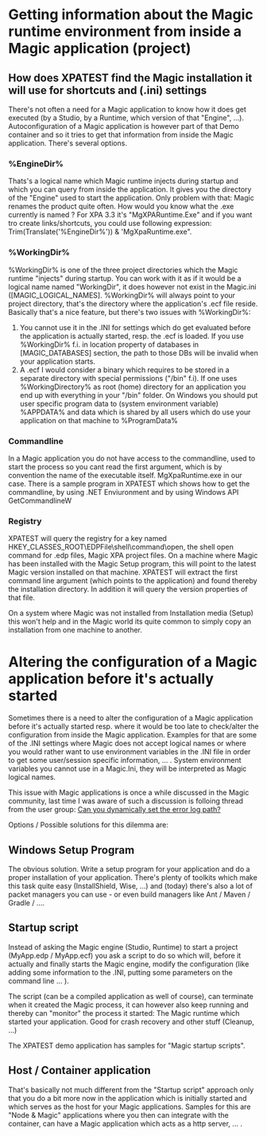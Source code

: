 # Getting information about the Magic runtime environment from inside a Magic application (project)

## How does XPATEST find the Magic installation it will use for shortcuts and (.ini) settings

There's not often a need for a Magic application to know how it does get executed (by a Studio, by a Runtime, which version of that "Engine", ...). Autoconfiguration of a Magic application is however part of that Demo container and so it tries to get that information from inside the Magic application. There's several options.

### %EngineDir%

Thats's a logical name which Magic runtime injects during startup and which you can query from inside the application. It gives you the directory of the "Engine" used to start the application. Only problem with that: Magic renames the product quite often. How would you know what the .exe currently is named ? For XPA 3.3 it's "MgXPARuntime.Exe" and if you want tro create links/shortcuts, you could use following expression: Trim(Translate('%EngineDir%')) & 'MgXpaRuntime.exe".

### %WorkingDir%
%WorkingDir% is one of the three project directories which the Magic runtime "injects" during startup. You can work with it as if it would be a logical name named "WorkingDir", it does however not exist in the Magic.ini ([MAGIC_LOGICAL_NAMES]. %WorkingDir% will always point to your project directory, that's the directory where the application's .ecf file reside. Basically that's a nice feature, but there's two issues with %WorkingDir%:  
1. You cannot use it in the .INI for settings which do get evaluated before the application is actually started, resp. the .ecf is loaded. If you use %WorkingDir% f.i. in location property of databases in [MAGIC_DATABASES] section, the path to those DBs will be invalid when your application starts.
2. A .ecf I would consider a binary which requires to be stored in a separate directory with special permissions ("/bin" f.i). If one uses %WorkingDirectory% as root (home) directory for an application you end up with everything in your "/bin" folder.  On Windows you should put user specific program data to (system environment variable) %APPDATA% and data which is shared by all users which do use your application on that machine to %ProgramData%

### Commandline

In a Magic application you do not have access to the commandline, used to start the process so you cant read the first argument, which is by convention the name of the executable itself. MgXpaRuntime.exe in our case. There is a sample program in XPATEST which shows how to get the commandline, by using .NET Enviuronment and by using Windows API GetCommandlineW

### Registry

XPATEST will query the registry for a key named HKEY_CLASSES_ROOT\EDPFile\shell\command\open, the shell open command for .edp files, Magic XPA project files. On a machine where Magic has been installed with the Magic Setup program, this will point to the latest Magic version installed on that machine. XPATEST will extract the first command line argument (which points to the application) and found thereby the installation directory. In addition it will query the version properties of that file.

On a system where Magic was not installed from Installation media (Setup) this won't help and in the Magic world its quite common to simply copy an installation from one machine to another.

# Altering the configuration of a Magic application before it's actually started 

Sometimes there is a need to alter the configuration of a Magic application before it's actually started resp. where it would be too late to check/alter the configuration from inside the Magic application.  Examples for that are some of the .INI settings where Magic does not accept logical names or where you would rather want to use environment variables in the .INI file in order to get some user/session specific information, ... . System environment variables you cannot use in a Magic.Ini, they will be interpreted as Magic logical names.

This issue with Magic applications is once a while discussed in the Magic community, last time I was aware of such a discussion is folloing thread from the user group: [Can you dynamically set the error log path?](https://magicu-l.groups.io/g/main/topic/can_you_dynamically_set_the/18140035)

Options / Possible solutions for this dilemma are:

## Windows Setup Program

The obvious solution. Write a setup program for your application and do a proper installation of your application. There's plenty of toolkits which make this task quite easy (InstallShield, Wise, ...) and (today) there's also a lot of packet managers you can use - or even build managers like Ant / Maven / Gradle / ....

## Startup script

Instead of asking the Magic engine (Studio, Runtime) to start a project (MyApp.edp / MyApp.ecf) you ask a script to do so which will, before it actually and finally starts the Magic engine, modify the configuration (like adding some information to the .INI, putting some parameters on the command line ... ).  
  
The script (can be a compiled application as well of course), can terminate when it created the Magic process, it can however also keep running and thereby can "monitor" the process it started: The Magic runtime which started your application. Good for crash recovery and other stuff (Cleanup, ...)

The XPATEST demo application has samples for "Magic startup scripts". 

## Host / Container application

That's basically not much different from the "Startup script" approach only that you do a bit more now in the application which is initially started and which serves as the host for your Magic applications. Samples for this are "Node & Magic" applications where you then can integrate with the container, can have a Magic application which acts as a http server, ... . 







